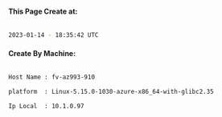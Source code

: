
   
#### This Page Create at:

```bash

2023-01-14 - 18:35:42 UTC

```

#### Create By Machine:

```bash

Host Name : fv-az993-910

platform  : Linux-5.15.0-1030-azure-x86_64-with-glibc2.35

Ip Local  : 10.1.0.97

```

